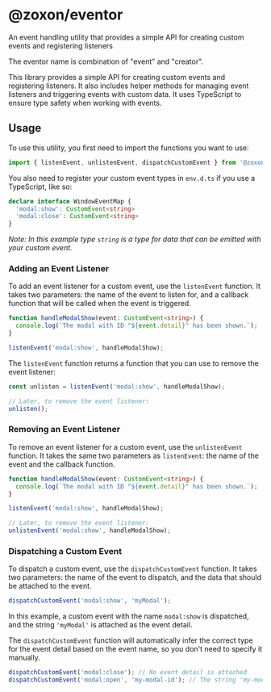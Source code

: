 # @zoxon/eventor

An event handling utility that provides a simple API for creating custom events and registering listeners

The eventor name is combination of "event" and "creator".

This library provides a simple API for creating custom events and registering listeners. It also includes helper methods for managing event listeners and triggering events with custom data. It uses TypeScript to ensure type safety when working with events.

## Usage  

To use this utility, you first need to import the functions you want to use:  

```ts
import { listenEvent, unlistenEvent, dispatchCustomEvent } from '@zoxon/eventor';
```

You also need to register your custom event types in `env.d.ts` if you use a TypeScript, like so:


```ts
declare interface WindowEventMap {
  'modal:show': CustomEvent<string>
  'modal:close': CustomEvent<string>
}
```

*Note: In this example type `string` is a type for data that can be emitted with your custom event.*

### Adding an Event Listener

To add an event listener for a custom event, use the `listenEvent` function. It takes two parameters: the name of the event to listen for, and a callback function that will be called when the event is triggered.

```ts
function handleModalShow(event: CustomEvent<string>) {
  console.log(`The modal with ID "${event.detail}" has been shown.`);
}

listenEvent('modal:show', handleModalShow);

```

The `listenEvent` function returns a function that you can use to remove the event listener:

```ts
const unlisten = listenEvent('modal:show', handleModalShow);

// Later, to remove the event listener:
unlisten();
```

### Removing an Event Listener

To remove an event listener for a custom event, use the `unlistenEvent` function. It takes the same two parameters as `listenEvent`: the name of the event and the callback function.

```ts
function handleModalShow(event: CustomEvent<string>) {
  console.log(`The modal with ID "${event.detail}" has been shown.`);
}

listenEvent('modal:show', handleModalShow);

// Later, to remove the event listener:
unlistenEvent('modal:show', handleModalShow);

```

### Dispatching a Custom Event

To dispatch a custom event, use the `dispatchCustomEvent` function. It takes two parameters: the name of the event to dispatch, and the data that should be attached to the event.

```ts
dispatchCustomEvent('modal:show', 'myModal');
```

In this example, a custom event with the name `modal:show` is dispatched, and the string `'myModal'` is attached as the event detail.

The `dispatchCustomEvent` function will automatically infer the correct type for the event detail based on the event name, so you don't need to specify it manually.

```ts
dispatchCustomEvent('modal:close'); // No event detail is attached
dispatchCustomEvent('modal:open', 'my-modal-id'); // The string 'my-modal-id' is attached as the event detail
```
